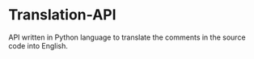 # Translation-API
API written in Python language to translate the comments in the source code into English.
